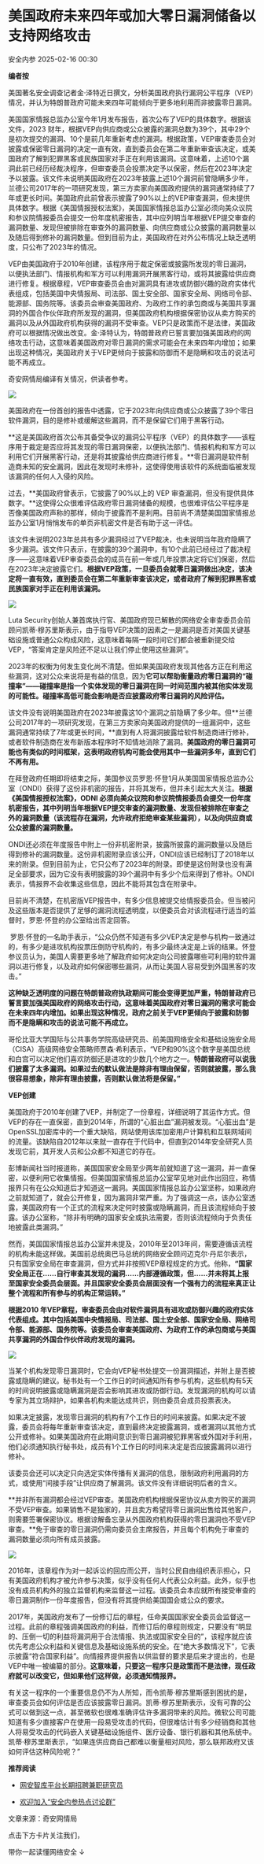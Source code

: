 #  美国政府未来四年或加大零日漏洞储备以支持网络攻击   
 安全内参   2025-02-16 00:30  
  
**编者按**  
  
美国著名安全调查记者金·泽特近日撰文，分析美国政府执行漏洞公平程序（VEP）情况，并认为特朗普政府可能未来四年可能倾向于更多地利用而非披露零日漏洞。  
  
  
美国国家情报总监办公室今年1月发布报告，首次公布了VEP的具体数字。根据该文件，2023 财年，根据VEP向供应商或公众披露的漏洞总数为39个，其中29个是初次提交的漏洞、10个是前几年重新考虑的漏洞。根据政策，VEP审查委员会对披露或保密零日漏洞的决定一直有效，直到委员会在第二年重新审查该决定，或美国政府了解到犯罪黑客或民族国家对手正在利用该漏洞。这意味着，上述10个漏洞此前已经历经裁决程序，但审查委员会投票决定予以保密，然后在2023年决定予以披露。该文件未说明美国政府在2023年披露上述10个漏洞前曾隐瞒多少年，兰德公司2017年的一项研究发现，第三方卖家向美国政府提供的漏洞通常持续了7年或更长时间。美国政府此前曾表示披露了90%以上的VEP审查漏洞，但未提供具体数字。根据《美国情报授权法案》，美国国家情报总监办公室必须向美众议院和参议院情报委员会提交一份年度机密报告，其中应列明当年根据VEP提交审查的漏洞数量、发现但被排除在审查外的漏洞数量、向供应商或公众披露的漏洞数量以及随后得到修补的漏洞数量。但到目前为止，美国政府在对外公布情况上缺乏透明度，只公布了2023年的情况。  
  
  
VEP由美国政府于2010年创建，该程序用于裁定保密或披露所发现的零日漏洞，以便执法部门、情报机构和军方可以利用漏洞开展黑客行动，或将其披露给供应商进行修复。根据章程，VEP审查委员会由对漏洞具有进攻或防御兴趣的政府实体代表组成，包括美国中央情报局、司法部、国土安全部、国家安全局、网络司令部、能源部、国务院等。该委员会审查美国政府、为政府工作的承包商或与美国共享漏洞的外国合作伙伴政府所发现的漏洞，但美国政府机构根据保密协议从卖方购买的漏洞以及从外国政府机构获得的漏洞不受审查。VEP只是政策而不是法律，美国政府可以根据情况做出改变。金·泽特认为，特朗普政府已誓言要加强美国政府的网络攻击行动，这意味着美国政府对零日漏洞的需求可能会在未来四年内增加；如果出现这种情况，美国政府关于VEP更倾向于披露和防御而不是隐瞒和攻击的说法可能不再成立。  
  
  
奇安网情局编译有关情况，供读者参考。  
  
  
![](https://mmbiz.qpic.cn/sz_mmbiz_png/1o7XLd0wUemISozzPkxPwJh49mzibJqzWAb6A7kNojiaGxibqHTibDOc562xAG9jXk6DRxTFxeCcWl61CsziaYz5qyw/640?wx_fmt=png&from=appmsg "")  
  
  
美国政府在一份首创的报告中透露，它于2023年向供应商或公众披露了39个零日软件漏洞，目的是修补或缓解这些漏洞，而不是保留它们用于黑客行动。  
  
  
**这是美国政府首次公布其备受争议的漏洞公平程序（VEP）的具体数字——该程序用于裁定是否应将其发现的零日漏洞保密，以便执法部门、情报机构和军方可以利用它们开展黑客行动，还是将其披露给供应商进行修复。**零日漏洞是软件制造商未知的安全漏洞，因此在发现时未修补，这使得使用该软件的系统面临被发现该漏洞的任何人入侵的风险。  
  
  
过去，**美国政府曾表示，它披露了90%以上的 VEP 审查漏洞，但没有提供具体数字。**这使得公众很难评估政府零日漏洞储备的规模，也很难评估公平程序是否像美国政府声称的那样，倾向于披露而不是利用。目前尚不清楚美国国家情报总监办公室1月悄悄发布的单页非机密文件是否有助于这一评估。  
  
  
该文件未说明2023年总共有多少漏洞经过了VEP裁决，也未说明当年政府隐瞒了多少漏洞。该文件只表示，在披露的39个漏洞中，有10个此前已经经过了裁决程序——这意味着VEP审查委员会的成员在前一年或几年投票决定将它们保密，然后在2023年决定披露它们。**根据VEP政策，一旦委员会就零日漏洞做出决定，该决定将一直有效，直到委员会在第二年重新审查该决定，或者政府了解到犯罪黑客或民族国家对手正在利用该漏洞。**  
  
  
![](https://mmbiz.qpic.cn/sz_mmbiz_png/1o7XLd0wUemISozzPkxPwJh49mzibJqzWpKroJy87nsNtD8hvK018yNT8NrTkhXgbh1OZ1AibYAxodyCdt9g9O7A/640?wx_fmt=png&from=appmsg "")  
  
  
Luta Security创始人兼首席执行官、美国政府现已解散的网络安全审查委员会前顾问凯蒂·穆苏里斯表示，由于指导VEP决策的因素之一是漏洞是否对美国关键基础设施或普通公众构成风险，这意味着每隔一段时间它们都会被重新提交给VEP，“答案肯定是风险还不足以让我们停止使用这些漏洞”。  
  
  
2023年的权衡为何发生变化尚不清楚。但如果美国政府发现其他各方正在利用这些漏洞，这对公众来说将是有益的信息，因为**它可以帮助衡量政府零日漏洞的“碰撞率”——碰撞率是指一个实体发现的零日漏洞在同一时间范围内被其他实体发现的可能性。碰撞率高低可能会影响是否应披露政府零日漏洞的风险评估。**  
  
  
该文件没有说明美国政府在2023年披露这10个漏洞之前隐瞒了多少年。但**兰德公司2017年的一项研究发现，在第三方卖家向美国政府提供的一组漏洞中，这些漏洞通常持续了7年或更长时间，**直到有人将漏洞披露给软件制造商进行修补，或者软件制造商在发布新版本程序时不知情地消除了漏洞。**美国政府的零日漏洞可能也有类似的时间框架，这表明政府机构可能会使用其中一些漏洞多年，直到它们不再有用。**  
  
  
在拜登政府任期即将结束之际，美国参议员罗恩·怀登1月从美国国家情报总监办公室（ONDI）获得了这份非机密的报告，并将其发布，但并未引起太大关注。**根据《美国情报授权法案》，ODNI 必须向美众议院和参议院情报委员会提交一份年度机密报告，其中列明当年根据VEP提交审查的漏洞数量、发现但被排除在审查之外的漏洞数量（该流程存在漏洞，允许政府拒绝审查某些漏洞），以及向供应商或公众披露的漏洞数量。**  
  
  
ONDI还必须在年度报告中附上一份非机密附录，披露所披露的漏洞数量以及随后得到修补的漏洞数量。这份非机密附录应该公开，ONDI应该已经制订了2018年以来的附录。但到目前为止，它只公布了2023年的附录。即使是这份附录也没有满足全部要求，因为它没有表明披露的39个漏洞中有多少个后来得到了修补。ONDI表示，情报界不会收集这些信息，因此不能将其包含在附录中。  
  
  
目前尚不清楚，在机密版VEP报告中，有多少信息被提交给情报委员会。但当被问及这些版本是否提供了足够的漏洞流程透明度，以便委员会对该流程进行适当的监督时，罗恩·怀登的办公室给出否定回答。  
  
  
 罗恩·怀登的一名助手表示，“公众仍然不知道有多少VEP决定是参与机构一致通过的，有多少是进攻机构投票压倒防守机构的，有多少最终决定是上诉的结果。怀登参议员认为，美国人需要更多地了解政府如何决定向公司披露哪些可利用的软件漏洞以进行修复，以及政府如何保密哪些漏洞，从而让美国人容易受到外国黑客的攻击。”  
  
  
**这种缺乏透明度的问题在特朗普政府执政期间可能会变得更加严重，特朗普政府已誓言要加强美国政府的网络攻击行动，这意味着美国政府对零日漏洞的需求可能会在未来四年内增加。如果出现这种情况，政府之前关于VEP更倾向于披露和防御而不是隐瞒和攻击的说法可能不再成立。**  
  
  
哥伦比亚大学国际与公共事务学院高级研究员、前美国网络安全和基础设施安全局（CISA）高级网络安全策略师贾森·希利表示，“VEP和90%这个数字是美国总统和白宫可以决定他们喜欢防御还是进攻的少数几个地方之一。**特朗普政府可以说我们披露了太多漏洞。如果过去的默认做法是除非有理由保留，否则就披露，那么我很容易想象，除非有理由披露，否则默认做法将是保留。”**  
  
  
**VEP创建**  
  
  
美国政府于2010年创建了VEP，并制定了一份章程，详细说明了其运作方式。但VEP的存在一直保密，直到2014年，所谓的“心脏出血”漏洞被发现。“心脏出血”是OpenSSL加密库中的一个重大缺陷，网站使用该库加密用户计算机和互联网域间的流量。该缺陷自2012年以来就一直存在于代码中，但直到2014年安全研究人员发现它前，其开发人员和公众都不知道它的存在。  
  
  
彭博新闻社当时报道称，美国国家安全局至少两年前就知道了这一漏洞，并一直保密，以便利用它收集情报。但美国国家情报总监办公室罕见地对此作出回应，称情报界只有在公众知道后才知道这一漏洞。美国国家情报总监办公室坚称，如果政府之前就知道了，就会公开修复，因为漏洞非常严重。为了强调这一点，该办公室透露，美国政府有一个正式的流程来决定何时披露或隐瞒漏洞，而且该流程倾向于披露。该办公室称，“除非有明确的国家安全或执法需要，否则该流程倾向于负责任地披露此类漏洞。”  
  
  
然而，美国国家情报总监办公室并未提及，2010年至2013年间，需要遵循该流程的机构未能这样做。美国前总统奥巴马总统的网络安全顾问迈克尔·丹尼尔表示，只有国家安全局在审查漏洞，但方式并非按照VEP章程规定的方式。他称，**“国家安全局正在……自行审查其发现的漏洞……内部遵循政策，但……并未将其上报至国家安全委员会层面。并且国家安全委员会层面没有一个强有力的流程来真正让整个流程和所有参与的机构正常运转。”**  
  
  
**根据2010 年VEP章程，审查委员会由对软件漏洞具有进攻或防御兴趣的政府实体代表组成。其中包括美国中央情报局、司法部、国土安全部、国家安全局、网络司令部、能源部、国务院等。该委员会审查美国政府、为政府工作的承包商或与美国共享漏洞的外国合作伙伴政府发现的漏洞。**  
  
  
![](https://mmbiz.qpic.cn/sz_mmbiz_png/1o7XLd0wUemISozzPkxPwJh49mzibJqzWOAtxMiaV9fZMw9ib25Le7EAWicVL61iaWuciasnZribIIJsvHPKjeo1OaxLg/640?wx_fmt=png&from=appmsg "")  
  
  
当某个机构发现零日漏洞时，它会向VEP秘书处提交一份漏洞描述，并附上是否披露或隐瞒的建议。秘书处有一个工作日的时间通知所有参与机构，这些机构有5天的时间说明披露或隐瞒漏洞是否会影响其进攻或防御行动。发现漏洞的机构可以请专家为其立场辩护，如果各机构未能达成共识，则由委员会成员投票表决。  
  
  
如果决定披露，发现零日漏洞的机构有7个工作日的时间来披露。如果决定不披露，委员会将每年重新审查该决定，直到最终决定披露漏洞，或者漏洞以其他方式公开或修补。如果美国政府在此期间意识到零日漏洞被犯罪黑客或外国对手利用，他们必须通知执行秘书处，成员有1个工作日的时间来决定是否应披露漏洞以进行修补。  
  
  
该委员会还可以决定只向选定实体传播有关漏洞的信息，限制政府利用漏洞的方式，或使用“间接手段”让供应商了解漏洞。该文件没有详细说明后者的含义。  
  
  
**并非所有漏洞都会经过VEP审查。美国政府机构根据保密协议从卖方购买的漏洞不受VEP审查。如果销售不是独家的，并且卖方希望将零日漏洞出售给其他客户，则需要签署保密协议。根据谅解备忘录从外国政府机构获得的零日漏洞也不受VEP审查。**免于审查的零日漏洞仍需向委员会主席报告，并且每个机构免于审查的漏洞数量必须向所有成员披露。  
  
  
![](https://mmbiz.qpic.cn/sz_mmbiz_png/1o7XLd0wUemISozzPkxPwJh49mzibJqzW6UQPKicFDDYYF3AlDjEfhSEIlThpBgoYoiag783EJNN85uDBO6fcwKSw/640?wx_fmt=png&from=appmsg "")  
  
  
2016年，该章程作为对一起诉讼的回应而公开，当时公民自由组织表示担心，只有美国政府机构才被允许参与决策，似乎没有任何人代表公众利益。此外，似乎也没有成员机构外的独立监督机构来监督这一过程。该委员会本应就所有接受审查的零日漏洞制作一份年度报告，但没有将其提供给美国国会或公众的要求。  
  
  
2017年，美国政府发布了一份修订后的章程，任命美国国家安全委员会监督这一过程。此前的章程强调美国政府的利益，而修订后的章程则规定，只要没有“明显的、压倒一切的利益将漏洞用于合法情报、执法或国家安全目的”，该程序就应该优先考虑公众利益和关键信息及基础设施系统的安全。在“绝大多数情况下”，它表示披露“符合国家利益”。向情报界提供报告以供监督的要求是后来才提出的，也是VEP中唯一被编纂的部分。**这意味着，只要这一程序只是政策而不是法律，现任政府就可以改变它，但如果他们这样做，必须通知情报界。**  
  
  
有关这一程序的一个重要信息仍不为人所知，而令凯蒂·穆苏里斯感到困扰的是，审查委员会如何评估是否应该披露零日漏洞。凯蒂·穆苏里斯表示，没有可靠的公式可以做到这一点，甚至微软也很难准确评估许多漏洞带来的风险。微软公司可能知道有多少直接客户在使用一段易受攻击的代码，但很难估计有多少经销商和其他人将易受攻击的代码嵌入关键基础设施组件、医疗设备、银行机器和其他系统中。凯蒂·穆苏里斯表示，“如果连供应商自己都难以衡量相对风险，那么联邦政府又该如何评估这种风险呢？”  
  
  
  
**推荐阅读**  
- [网安智库平台长期招聘兼职研究员](http://mp.weixin.qq.com/s?__biz=MzI4NDY2MDMwMw==&mid=2247499450&idx=2&sn=2da3ca2e0b4d4f9f56ea7f7579afc378&chksm=ebfab99adc8d308c3ba6e7a74bd41beadf39f1b0e38a39f7235db4c305c06caa49ff63a0cc1d&scene=21#wechat_redirect)  
  
  
- [欢迎加入“安全内参热点讨论群”](https://mp.weixin.qq.com/s?__biz=MzI4NDY2MDMwMw==&mid=2247501251&idx=1&sn=8b6ebecbe80c1c72317948494f87b489&chksm=ebfa82e3dc8d0bf595d039e75b446e14ab96bf63cf8ffc5d553b58248dde3424fb18e6947440&token=525430415&lang=zh_CN&scene=21#wechat_redirect)  
  
  
  
  
  
  
文章来源：奇安网情局  
  
  
点击下方卡片关注我们，  
  
带你一起读懂网络安全 ↓  
  
  
  
  
